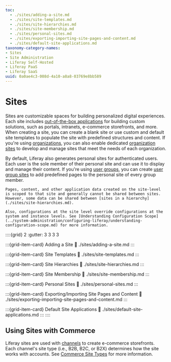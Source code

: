 ```yaml
---
toc:
  - ./sites/adding-a-site.md
  - ./sites/site-templates.md
  - ./sites/site-hierarchies.md
  - ./sites/site-membership.md
  - ./sites/personal-sites.md
  - ./sites/exporting-importing-site-pages-and-content.md
  - ./sites/default-site-applications.md
taxonomy-category-names:
- Sites
- Site Administration
- Liferay Self-Hosted
- Liferay PaaS
- Liferay SaaS
uuid: 0a0ae4c3-008d-4a10-a8a8-03769e8bb589
---
```


# Sites

Sites are customizable spaces for building personalized digital experiences. Each site includes [out-of-the-box applications](./sites/default-site-applications.md) for building custom solutions, such as portals, intranets, e-commerce storefronts, and more. When creating a site, you can create a blank site or use custom and default site templates to populate the site with predefined structures and content. If you're using [organizations](../users-and-permissions/organizations/understanding-organizations.md), you can also enable dedicated [organization sites](../users-and-permissions/organizations/organization-sites.md) to develop and manage sites that meet the needs of each organization.

By default, Liferay also generates personal sites for authenticated users. Each user is the sole member of their personal site and can use it to display and manage their content. If you're using [user groups](../users-and-permissions/user-groups/creating-and-managing-user-groups.md), you can create [user group sites](../users-and-permissions/user-groups/user-group-sites.md) to add predefined pages to the personal site of every group member.

```{note}
Pages, content, and other application data created on the site-level is scoped to that site and generally cannot be shared between sites. However, some data can be shared between [sites in a hierarchy](./sites/site-hierarchies.md). 

Also, configurations at the site level override configurations at the system and instance levels. See [Understanding Configuration Scope](../system-administration/configuring-liferay/understanding-configuration-scope.md) for more information.
```

::::{grid} 2
:gutter: 3 3 3 3

:::{grid-item-card} Adding a Site
:link: ./sites/adding-a-site.md
:::

:::{grid-item-card} Site Templates
:link: ./sites/site-templates.md
:::

:::{grid-item-card} Site Hierarchies
:link: ./sites/site-hierarchies.md
:::

:::{grid-item-card} Site Membership
:link: ./sites/site-membership.md
:::

:::{grid-item-card} Personal Sites
:link: ./sites/personal-sites.md
:::

:::{grid-item-card} Exporting/Importing Site Pages and Content
:link: ./sites/exporting-importing-site-pages-and-content.md
:::

:::{grid-item-card} Default Site Applications
:link: ./sites/default-site-applications.md
:::
::::

## Using Sites with Commerce

Liferay sites are used with [channels](https://learn.liferay.com/commerce/latest/en/store-management/channels.html) to create e-commerce storefronts. Each channel's site type (i.e., B2B, B2C, or B2X) determines how the site works with accounts. See [Commerce Site Types](https://learn.liferay.com/commerce/latest/en/starting-a-store/sites-and-site-types.html) for more information.
